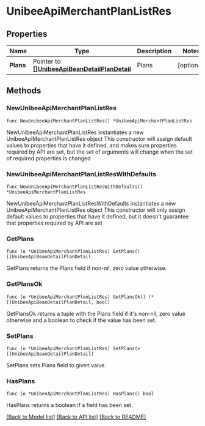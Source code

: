 # UnibeeApiMerchantPlanListRes

## Properties

Name | Type | Description | Notes
------------ | ------------- | ------------- | -------------
**Plans** | Pointer to [**[]UnibeeApiBeanDetailPlanDetail**](UnibeeApiBeanDetailPlanDetail.md) | Plans | [optional] 

## Methods

### NewUnibeeApiMerchantPlanListRes

`func NewUnibeeApiMerchantPlanListRes() *UnibeeApiMerchantPlanListRes`

NewUnibeeApiMerchantPlanListRes instantiates a new UnibeeApiMerchantPlanListRes object
This constructor will assign default values to properties that have it defined,
and makes sure properties required by API are set, but the set of arguments
will change when the set of required properties is changed

### NewUnibeeApiMerchantPlanListResWithDefaults

`func NewUnibeeApiMerchantPlanListResWithDefaults() *UnibeeApiMerchantPlanListRes`

NewUnibeeApiMerchantPlanListResWithDefaults instantiates a new UnibeeApiMerchantPlanListRes object
This constructor will only assign default values to properties that have it defined,
but it doesn't guarantee that properties required by API are set

### GetPlans

`func (o *UnibeeApiMerchantPlanListRes) GetPlans() []UnibeeApiBeanDetailPlanDetail`

GetPlans returns the Plans field if non-nil, zero value otherwise.

### GetPlansOk

`func (o *UnibeeApiMerchantPlanListRes) GetPlansOk() (*[]UnibeeApiBeanDetailPlanDetail, bool)`

GetPlansOk returns a tuple with the Plans field if it's non-nil, zero value otherwise
and a boolean to check if the value has been set.

### SetPlans

`func (o *UnibeeApiMerchantPlanListRes) SetPlans(v []UnibeeApiBeanDetailPlanDetail)`

SetPlans sets Plans field to given value.

### HasPlans

`func (o *UnibeeApiMerchantPlanListRes) HasPlans() bool`

HasPlans returns a boolean if a field has been set.


[[Back to Model list]](../README.md#documentation-for-models) [[Back to API list]](../README.md#documentation-for-api-endpoints) [[Back to README]](../README.md)


